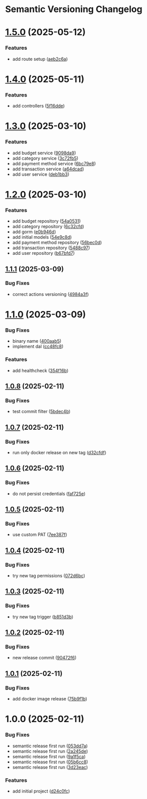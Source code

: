 # Semantic Versioning Changelog

# [1.5.0](https://github.com/TsonasIoannis/go-personal-finance-tracker/compare/v1.4.0...v1.5.0) (2025-05-12)


### Features

* add route setup ([aeb2c6a](https://github.com/TsonasIoannis/go-personal-finance-tracker/commit/aeb2c6a8ff7e47df9c92cbb613ea1392c26d9413))

# [1.4.0](https://github.com/TsonasIoannis/go-personal-finance-tracker/compare/v1.3.0...v1.4.0) (2025-05-11)


### Features

* add controllers ([5f16dde](https://github.com/TsonasIoannis/go-personal-finance-tracker/commit/5f16dde39b24e6d0bf43a0be0a58449828d677e4))

# [1.3.0](https://github.com/TsonasIoannis/go-personal-finance-tracker/compare/v1.2.0...v1.3.0) (2025-03-10)


### Features

* add budget service ([9098da9](https://github.com/TsonasIoannis/go-personal-finance-tracker/commit/9098da9b9902a94796f401aaba9b93c93f1ef3dc))
* add category service ([3c72fb5](https://github.com/TsonasIoannis/go-personal-finance-tracker/commit/3c72fb58b33c697edbdcc93229bf075ef5eba72e))
* add payment method service ([6bc79e8](https://github.com/TsonasIoannis/go-personal-finance-tracker/commit/6bc79e83bf563dcd1cfa041ff85e0f7f94fb4f38))
* add transaction service ([a64dcad](https://github.com/TsonasIoannis/go-personal-finance-tracker/commit/a64dcadd18d1947b5582424eca140522792f5557))
* add user service ([deb1bb3](https://github.com/TsonasIoannis/go-personal-finance-tracker/commit/deb1bb30b25621d099a23758edade3707f772203))

# [1.2.0](https://github.com/TsonasIoannis/go-personal-finance-tracker/compare/v1.1.1...v1.2.0) (2025-03-10)


### Features

* add budget repository ([54a0531](https://github.com/TsonasIoannis/go-personal-finance-tracker/commit/54a0531e36e36d200a0ab062348751d8d5b3bf9f))
* add category repository ([6c32cfd](https://github.com/TsonasIoannis/go-personal-finance-tracker/commit/6c32cfd6ee153df24845642bfce55a16a32d4dbb))
* add gorm ([e0b946d](https://github.com/TsonasIoannis/go-personal-finance-tracker/commit/e0b946d09b3ac94f5e3677623e39bb7e40296f2e))
* add initial models ([54e9c8d](https://github.com/TsonasIoannis/go-personal-finance-tracker/commit/54e9c8d00bf13815b7e2165f394f361f2a05bfdd))
* add payment method repository ([56bec0d](https://github.com/TsonasIoannis/go-personal-finance-tracker/commit/56bec0d75eccf2c0132ad9b84bd5ed8691fad5b8))
* add transaction repository ([5488c97](https://github.com/TsonasIoannis/go-personal-finance-tracker/commit/5488c97fceb82577ecdde6eb1a3aeb9ef0e80f16))
* add user repository ([b67bfd7](https://github.com/TsonasIoannis/go-personal-finance-tracker/commit/b67bfd7c62cc8be879cf9fd061e955bb37174f2c))

## [1.1.1](https://github.com/TsonasIoannis/go-personal-finance-tracker/compare/v1.1.0...v1.1.1) (2025-03-09)


### Bug Fixes

* correct actions versioning ([4984a3f](https://github.com/TsonasIoannis/go-personal-finance-tracker/commit/4984a3fb084efa9e9afd3ab922a1786173ac9a60))

# [1.1.0](https://github.com/TsonasIoannis/go-personal-finance-tracker/compare/v1.0.8...v1.1.0) (2025-03-09)


### Bug Fixes

* binary name ([400aab5](https://github.com/TsonasIoannis/go-personal-finance-tracker/commit/400aab553f81a672441166ea9d7ed25e44235baf))
* implement dal ([cc48fc8](https://github.com/TsonasIoannis/go-personal-finance-tracker/commit/cc48fc85ca767d8419dda94c2a2eb9011716fb82))


### Features

* add healthcheck ([354f16b](https://github.com/TsonasIoannis/go-personal-finance-tracker/commit/354f16b132604c551a42791e5faaa536f9776fbb))

## [1.0.8](https://github.com/TsonasIoannis/go-personal-finance-tracker/compare/v1.0.7...v1.0.8) (2025-02-11)


### Bug Fixes

* test commit filter ([5bdec4b](https://github.com/TsonasIoannis/go-personal-finance-tracker/commit/5bdec4be66b18547f0c739594d0bba0598f5b747))

## [1.0.7](https://github.com/TsonasIoannis/go-personal-finance-tracker/compare/v1.0.6...v1.0.7) (2025-02-11)


### Bug Fixes

* run only docker release on new tag ([d32cfdf](https://github.com/TsonasIoannis/go-personal-finance-tracker/commit/d32cfdf6290074aecbe1568ef0d1ff61318eb7ca))

## [1.0.6](https://github.com/TsonasIoannis/go-personal-finance-tracker/compare/v1.0.5...v1.0.6) (2025-02-11)


### Bug Fixes

* do not persist credentials ([faf725e](https://github.com/TsonasIoannis/go-personal-finance-tracker/commit/faf725e1b79e3ffe3e1ec8d8348f3f914d9d35fc))

## [1.0.5](https://github.com/TsonasIoannis/go-personal-finance-tracker/compare/v1.0.4...v1.0.5) (2025-02-11)


### Bug Fixes

* use custom PAT ([7ee387f](https://github.com/TsonasIoannis/go-personal-finance-tracker/commit/7ee387ff96d25dfe81cdd50a2f48a1ba801c3883))

## [1.0.4](https://github.com/TsonasIoannis/go-personal-finance-tracker/compare/v1.0.3...v1.0.4) (2025-02-11)


### Bug Fixes

* try new tag permissions ([072d6bc](https://github.com/TsonasIoannis/go-personal-finance-tracker/commit/072d6bc041d108634ee256fd53054ade6fbf8ff7))

## [1.0.3](https://github.com/TsonasIoannis/go-personal-finance-tracker/compare/v1.0.2...v1.0.3) (2025-02-11)


### Bug Fixes

* try new tag trigger ([b851d3b](https://github.com/TsonasIoannis/go-personal-finance-tracker/commit/b851d3bc154a2a4466b9ffc8160a40f3524d19f4))

## [1.0.2](https://github.com/TsonasIoannis/go-personal-finance-tracker/compare/v1.0.1...v1.0.2) (2025-02-11)


### Bug Fixes

* new release commit ([90472f6](https://github.com/TsonasIoannis/go-personal-finance-tracker/commit/90472f6749bfc13a27f161438cc69452c14209c0))

## [1.0.1](https://github.com/TsonasIoannis/go-personal-finance-tracker/compare/v1.0.0...v1.0.1) (2025-02-11)


### Bug Fixes

* add docker image release ([75b9f1b](https://github.com/TsonasIoannis/go-personal-finance-tracker/commit/75b9f1b9b8ba3e79ec9052b975fa37c09f069174))

# 1.0.0 (2025-02-11)


### Bug Fixes

* semantic release first run ([053dd7a](https://github.com/TsonasIoannis/go-personal-finance-tracker/commit/053dd7ac5572da7741b6716a526eaae2345819ac))
* semantic release first run ([2a245de](https://github.com/TsonasIoannis/go-personal-finance-tracker/commit/2a245dee3f640c33f39c6bb6cf0b5f3aa09438a0))
* semantic release first run ([9a1f5ca](https://github.com/TsonasIoannis/go-personal-finance-tracker/commit/9a1f5ca60a306da4706e4f9dd56d52562f8b436c))
* semantic release first run ([05b6cc8](https://github.com/TsonasIoannis/go-personal-finance-tracker/commit/05b6cc8fa1bd9bc2288e95287aabdff72027b96d))
* semantic release first run ([3d23eac](https://github.com/TsonasIoannis/go-personal-finance-tracker/commit/3d23eaca2c9ee88bd0643bd7446345bf6f04b86c))


### Features

* add initial project ([d24c0fc](https://github.com/TsonasIoannis/go-personal-finance-tracker/commit/d24c0fc6f1e76ce528663acad0b50a550b92c1e1))
